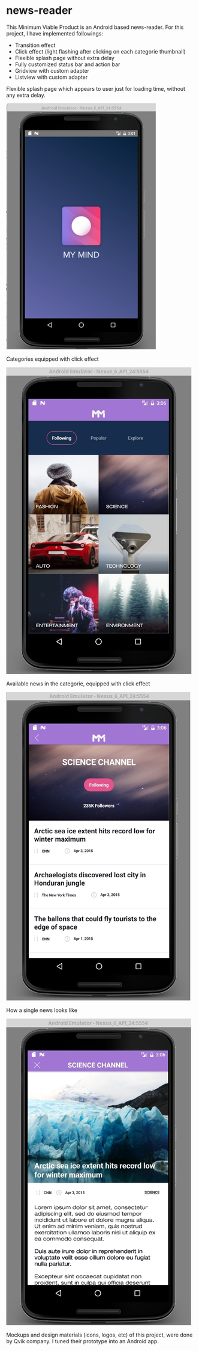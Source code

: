 # news-reader

This Minimum Viable Product is an Android based news-reader. For this project, I have implemented followings:

* Transition effect
* Click effect (light flashing after clicking on each categorie thumbnail)
* Flexible splash page without extra delay
* Fully customized status bar and action bar
* Gridview with custom adapter
* Listview with custom adapter


Flexible splash page which appears to user just for loading time, without any extra delay.

![alt tag](https://github.com/anderson-martin/news-reader/blob/master/screenshots/one.jpg)

Categories equipped with click effect

![alt tag](https://github.com/anderson-martin/news-reader/blob/master/screenshots/two.jpg)

Available news in the categorie, equipped with click effect 

![alt tag](https://github.com/anderson-martin/news-reader/blob/master/screenshots/three.jpg)

How a single news looks like

![alt tag](https://github.com/anderson-martin/news-reader/blob/master/screenshots/four.jpg)


Mockups and design materials (icons, logos, etc) of this project, were done by Qvik company. I tuned their prototype into an Android app.

